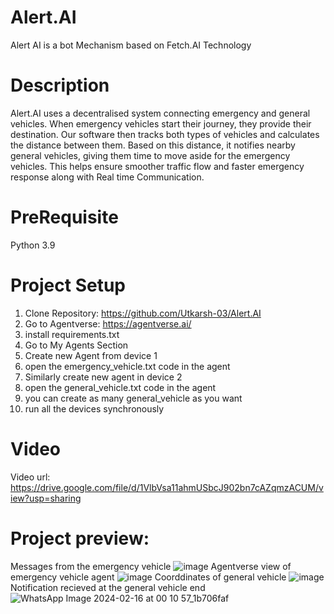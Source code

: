 # Alert.AI
Alert AI is a bot Mechanism based on Fetch.AI Technology
# Description
Alert.AI uses a decentralised system connecting emergency and general vehicles. When emergency vehicles start their journey, they provide their destination. Our software then tracks both types of vehicles and calculates the distance between them. Based on this distance, it notifies nearby general vehicles, giving them time to move aside for the emergency vehicles. This helps ensure smoother traffic flow and faster emergency response along with Real time Communication.
# PreRequisite
Python 3.9
# Project Setup 
1. Clone Repository: https://github.com/Utkarsh-03/Alert.AI 
2. Go to Agentverse: https://agentverse.ai/
3. install requirements.txt
4. Go to My Agents Section
5. Create new Agent from device 1
6. open the emergency_vehicle.txt code in the agent
7. Similarly create new agent in device 2 
8. open the general_vehicle.txt code in the agent
9. you can create as many general_vehicle as you want 
10. run all the devices synchronously 
# Video
Video url: https://drive.google.com/file/d/1VlbVsa11ahmUSbcJ902bn7cAZqmzACUM/view?usp=sharing
# Project preview:
Messages from the emergency vehicle 
![image](https://github.com/Utkarsh-03/Alert.AI/assets/111451556/bcdd7c62-8c15-414a-81c0-c1238ff1f3cd)
Agentverse view of emergency vehicle agent ![image](https://github.com/Utkarsh-03/Alert.AI/assets/111451556/78e83f25-cb56-4d5c-bd9b-82fca59650f4)
Coorddinates of general vehicle
![image](https://github.com/Utkarsh-03/Alert.AI/assets/111451556/b4553684-22a0-4693-91f4-ce5620719652)
Notification recieved at the general vehicle end
![WhatsApp Image 2024-02-16 at 00 10 57_1b706faf](https://github.com/Utkarsh-03/Alert.AI/assets/111451556/73677b32-da66-493c-883e-8bbffb09b658)











